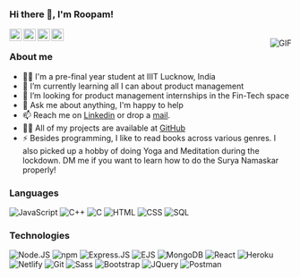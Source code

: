 ### Hi there 👋, I'm Roopam!

<a href="https://twitter.com/RoopamJ1">
  <img align="left" alt="Roopam Jain | Twitter" width="22px" src="https://cdn.jsdelivr.net/npm/simple-icons@v3/icons/twitter.svg" />
</a>
<a href="https://www.linkedin.com/in/roopam-jain-b2425617b/">
  <img align="left" alt="Roopam's LinkdeIN" width="22px" src="https://cdn.jsdelivr.net/npm/simple-icons@v3/icons/linkedin.svg" />
</a>
<a href="https://medium.com/quiknapp">
  <img align="left" alt="Roopam Jain | Medium" width="22px" src="https://cdn.jsdelivr.net/npm/simple-icons@v3/icons/medium.svg" />
</a>
<a href="https://mail.google.com/mail/?view=cm&fs=1&tf=1&to=roopam.ams@gmail.com">
  <img align="left" alt="Roopam Jain | Mail" width="22px" src="https://cdn.jsdelivr.net/npm/simple-icons@3.13.0/icons/gmail.svg" />
</a>
<br />

<img align="right" alt="GIF" src="https://media.giphy.com/media/Y4ak9Ki2GZCbJxAnJD/giphy.gif">

### About me
- 🙋‍♂️ I'm a pre-final year student at IIIT Lucknow, India
- 🔭 I’m currently learning all I can about product management
- 👯 I’m looking for product management internships in the Fin-Tech space
- 💬 Ask me about anything, I'm happy to help
- 📫 Reach me on [Linkedin](https://www.linkedin.com/in/roopam-jain-b2425617b/) or 
      drop a [mail](https://mail.google.com/mail/?view=cm&fs=1&tf=1&to=roopam.ams@gmail.com).
- 👨‍💻 All of my projects are available at [GitHub](https://github.com/vect-0r?tab=repositories)
- ⚡ Besides programming, I like to read books across various genres. I also picked up a hobby 
      of doing Yoga and Meditation during the lockdown. DM me if you want to learn how to do 
      the Surya Namaskar properly!


### Languages

![JavaScript](https://img.shields.io/badge/-JavaScript-000?&logo=JavaScript)
![C++](https://img.shields.io/badge/-C++-000?&logo=c%2b%2b&logoColor=00599C)
![C](https://img.shields.io/badge/-C-000?&logo=C)
![HTML](https://img.shields.io/badge/-HTML5-000?&logo=html5)
![CSS](https://img.shields.io/badge/-CSS3-000?&logo=css3)
![SQL](https://img.shields.io/badge/-SQL-000?&logo=MySQL)

### Technologies
![Node.JS](https://img.shields.io/badge/Node.js-000?&logo=node.js)
![npm](https://img.shields.io/badge/npm-000?&logo=npm)
![Express.JS](https://img.shields.io/badge/Express.js-000000?&logo=express)
![EJS](https://img.shields.io/badge/EJS-000?&logo=ejs)
![MongoDB](https://img.shields.io/badge/MongoDB-000?&logo=mongodb)
![React](https://img.shields.io/badge/React-000?&logo=react)
![Heroku](https://img.shields.io/badge/Heroku-000?&logo=heroku)
![Netlify](https://img.shields.io/badge/Netlify-000?&logo=netlify)
![Git](https://img.shields.io/badge/Git-000?&logo=git)
![Sass](https://img.shields.io/badge/Sass-000?&logo=sass)
![Bootstrap](https://img.shields.io/badge/Bootstrap-000?&logo=bootstrap)
![JQuery](https://img.shields.io/badge/JQuery-000?&logo=jquery)
![Postman](https://img.shields.io/badge/Postman-000?&logo=postman)
